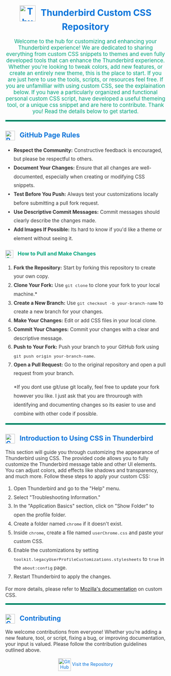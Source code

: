 <h1 style="text-align: center; color: #0A74DA;">
  <img src=https://upload.wikimedia.org/wikipedia/commons/thumb/e/e1/Thunderbird_Logo%2C_2018.svg/244px-Thunderbird_Logo%2C_2018.svg.png alt="Thunderbird Logo" style="height: 50px; vertical-align: middle; margin-right: 10px;">
  Thunderbird Custom CSS Repository
</h1>

<p style="text-align: center; font-size: 1.2em; color: #00a57c;">
  Welcome to the hub for customizing and enhancing your Thunderbird experience! 
  We are dedicated to sharing everything from custom CSS snippets to themes and even fully developed tools that can enhance the Thunderbird experience. Whether you're looking to tweak colors, add new features, or create an entirely new theme, this is the place to start.
  If you are just here to use the tools, scripts, or resources feel free. If you are unfamilliar with using custom CSS, see the explaination below. 
  If you have a particularly organized and functional personal custom CSS script, have developed a useful themeing tool, or a unique css snippet and are here to contribute. Thank you! Read the details below to get started.
</p>

<hr style="border: 2px solid #00a57c;" />

<h2 style="color: #0A74DA;">
  <img src="https://img.icons8.com/?size=100&id=48003&format=png&color=000000" alt="Rules Icon" style="height: 30px; vertical-align: middle; margin-right: 10px;">
  GitHub Page Rules
</h2>
<ul style="line-height: 1.8; font-size: 1.1em; color: #333;">
  <li><strong>Respect the Community:</strong> Constructive feedback is encouraged, but please be respectful to others.</li>
  <li><strong>Document Your Changes:</strong> Ensure that all changes are well-documented, especially when creating or modifying CSS snippets.</li>
  <li><strong>Test Before You Push:</strong> Always test your customizations locally before submitting a pull fork request.</li>
  <li><strong>Use Descriptive Commit Messages:</strong> Commit messages should clearly describe the changes made.</li>
  <li><strong>Add Images If Possible:</strong> Its hard to know if you'd like a theme or element without seeing it.</li>
</ul>

<h3 style="color: #00a57c;">
  <img src="https://img.icons8.com/?size=100&id=44048&format=png&color=000000" alt="Contribute Icon" style="height: 25px; vertical-align: middle; margin-right: 10px;">
  How to Pull and Make Changes
</h3>
<ol style="line-height: 1.8; font-size: 1.1em; color: #333;">
  <li><strong>Fork the Repository:</strong> Start by forking this repository to create your own copy.</li>
  <li><strong>Clone Your Fork:</strong> Use <code>git clone</code> to clone your fork to your local machine.*</li>
  <li><strong>Create a New Branch:</strong> Use <code>git checkout -b your-branch-name</code> to create a new branch for your changes.</li>
  <li><strong>Make Your Changes:</strong> Edit or add CSS files in your local clone.</li>
  <li><strong>Commit Your Changes:</strong> Commit your changes with a clear and descriptive message.</li>
  <li><strong>Push to Your Fork:</strong> Push your branch to your GitHub fork using <code>git push origin your-branch-name</code>.</li>
  <li><strong>Open a Pull Request:</strong> Go to the original repository and open a pull request from your branch.</li>
  <p>*If you dont use git/use git locally, feel free to update your fork however you like. I just ask that you are throurough with identifying and documenting changes so its easier to use and combine with other code if possible.</p>
</ol>

<hr style="border: 2px solid #00a57c;" />

<h2 style="color: #0A74DA;">
  <img src="https://img.icons8.com/?size=100&id=49489&format=png&color=000000" alt="CSS Icon" style="height: 30px; vertical-align: middle; margin-right: 10px;">
  Introduction to Using CSS in Thunderbird
</h2>
<p style="font-size: 1.1em; color: #333;">
  This section will guide you through customizing the appearance of Thunderbird using CSS. The provided code allows you to fully customize the Thunderbird message table and other UI elements. You can adjust colors, add effects like shadows and transparency, and much more. Follow these steps to apply your custom CSS:
</p>
<ol style="line-height: 1.8; font-size: 1.1em; color: #333;">
  <li>Open Thunderbird and go to the "Help" menu.</li>
  <li>Select "Troubleshooting Information."</li>
  <li>In the "Application Basics" section, click on "Show Folder" to open the profile folder.</li>
  <li>Create a folder named <code>chrome</code> if it doesn't exist.</li>
  <li>Inside <code>chrome</code>, create a file named <code>userChrome.css</code> and paste your custom CSS.</li>
  <li>Enable the customizations by setting <code>toolkit.legacyUserProfileCustomizations.stylesheets</code> to <code>true</code> in the <code>about:config</code> page.</li>
  <li>Restart Thunderbird to apply the changes.</li>
</ol>

<p style="font-size: 1.1em; color: #333;">For more details, please refer to <a href="https://developer.mozilla.org/en-US/docs/Mozilla/Add-ons/WebExtensions/manifest.json/chrome_settings_overrides">Mozilla's documentation</a> on custom CSS.</p>

<hr style="border: 2px solid #00a57c;" />

<h2 style="color: #0A74DA;">
  <img src="https://img.icons8.com/?size=100&id=UeyNgv1VXSvl&format=png&color=000000" alt="Contribution Icon" style="height: 30px; vertical-align: middle; margin-right: 10px;">
  Contributing
</h2>
<p style="font-size: 1.1em; color: #333;">
  We welcome contributions from everyone! Whether you’re adding a new feature, tool, or script, fixing a bug, or improving documentation, your input is valued. Please follow the contribution guidelines outlined above.
</p>

<p style="text-align: center; color: #00a57c;">
  <a href="https://github.com/gavinkress/ThunderbirdThemingCSSCodeBase" style="color: #0A74DA; text-decoration: none;">
    <img src="https://img.icons8.com/?size=100&id=52539&format=png&color=000000" alt="GitHub Logo" style="height: 40px; vertical-align: middle;">
    Visit the Repository
  </a>
</p>

